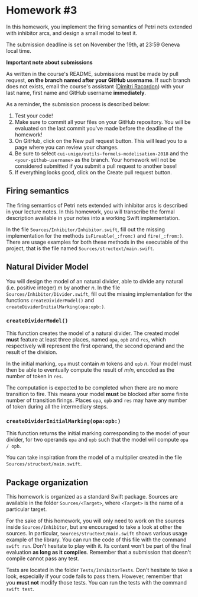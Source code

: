 # Homework \#3

In this homework, you implement the firing semantics of Petri nets extended with inhibitor arcs,
and design a small model to test it.

The submission deadline is set on November the 19th, at 23:59 Geneva local time.

**Important note about submissions**

As written in the course's README,
submissions must be made by pull request, **on the branch named after your GitHub username**.
If such branch does not exists,
email the course's assistant ([Dimitri Racordon](mailto:dimitri.racordon@unige.ch))
with your last name, first name and GitHub username **immediately**.

As a reminder, the submission process is described below:
1. Test your code!
2. Make sure to commit all your files on your GitHub repository.
   You will be evaluated on the last commit you've made before the deadline of the homework!
3. On GitHub, click on the New pull request button.
   This will lead you to a page where you can review your changes.
4. Be sure to select `cui-unige/outils-formels-modelisation-2018`
   and the `<your-github-username>` as the branch.
   Your homework will not be considered submitted if you submit a pull request to another base!
5. If everything looks good, click on the Create pull request button.

## Firing semantics

The firing semantics of Petri nets extended with inhibitor arcs is described in your lecture notes.
In this homework, you will transcribe the formal description available in your notes
into a working Swift implementation.

In the file `Sources/Inhibitor/Inhibitor.swift`,
fill out the missing implementation for the methods `isFireable(_:from:)` and `fire(_:from:)`.
There are usage examples for both these methods in the executable of the project,
that is the file named `Sources/structext/main.swift`.

## Natural Divider Model

You will design the model of an natural divider,
able to divide any natural (i.e. positive integer) *m* by another *n*.
In the file `Sources/Inhibitor/Divider.swift`,
fill out the missing implementation for the functions `createDividerModel()` and `createDividerInitialMarking(opa:opb:)`.

### `createDividerModel()`

This function creates the model of a natural divider.
The created model **must** feature at least three places, named `opa`, `opb` and `res`,
which respectively will represent the first operand,
the second operand and the result of the division.

In the initial marking, `opa` must contain *m* tokens and `opb` *n*.
Your model must then be able to eventually compute the result of *m/n*,
encoded as the number of token in `res`.

The computation is expected to be completed when there are no more transition to fire.
This means your model **must** be blocked after some finite number of transition firings.
Places `opa`, `opb` and `res` may have any number of token during all the intermediary steps.

### `createDividerInitialMarking(opa:opb:)`

This function returns the initial marking corresponding to the model of your divider,
for two operands `opa` and `opb` such that the model will compute `opa / opb`.

You can take inspiration from the model of a multiplier
created in the file `Sources/structext/main.swift`.

## Package organization

This homework is organized as a standard Swift package.
Sources are available in the folder `Sources/<Target>`,
where `<Target>` is the name of a particular target.

For the sake of this homework,
you will only need to work on the sources inside `Sources/Inhibitor`,
but are encouraged to take a look at other the sources.
In particular, `Sources/structext/main.swift` shows various usage example of the library.
You can run the code of this file with the command `swift run`.
Don't hesitate to play with it.
Its content won't be part of the final evaluation **as long as it compiles**.
Remember that a submission that doesn't compile cannot pass any test.

Tests are located in the folder `Tests/InhibitorTests`.
Don't hesitate to take a look, especially if your code fails to pass them.
However, remember that you **must not** modify those tests.
You can run the tests with the command `swift test`.
